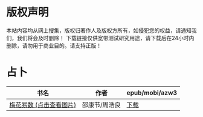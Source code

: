 # 版权声明

本站内容均从网上搜集，版权归著作人及版权方所有，如侵犯您的权益，请通知我们，我们将会及时删除！ 下载链接仅供宽带测试研究用途，请下载后在24小时内删除，请勿用于商业目的。请支持正版！

# 占卜

| 书名 | 作者 | epub/mobi/azw3 |
| --- | --- | --- |
| [梅花易数 (点击查看图片)](https://www.dushupai.com/attachment/2024/06/02/4b59e528f72ff6e3.jpg) | 邵康节/周浩良 | [下载](https://url89.ctfile.com/f/31084289-1357009240-291b7b?p=8866) |
